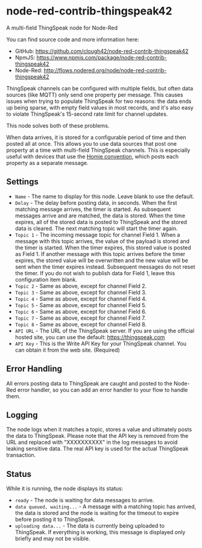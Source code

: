 # node-red-contrib-thingspeak42
A multi-field ThingSpeak node for Node-Red

You can find source code and more information here:

- GitHub:  https://github.com/clough42/node-red-contrib-thingspeak42
- NpmJS:  https://www.npmjs.com/package/node-red-contrib-thingspeak42
- Node-Red:  http://flows.nodered.org/node/node-red-contrib-thingspeak42

ThingSpeak channels can be configured with multiple fields, but often
data sources (like MQTT) only send one property per message.  This causes
issues when trying to populate ThingSpeak for two reasons: the data ends
up being sparse, with empty field values in most records, and it's also easy to violate
ThingSpeak's 15-second rate limit for channel updates.

This node solves both of these problems.

When data arrives, it is stored for a configurable period of time and then
posted all at once.  This allows you to use data sources
that post one property at a time with multi-field ThingSpeak channels.
This is especially useful with devices that use the
[Homie convention](https://github.com/marvinroger/homie), which posts each property as a separate message.

## Settings

- `Name` - The name to display for this node.  Leave blank to use the default.
- `Delay` - The delay before posting data, in seconds.  When the first matching
message arrives, the timer is started.  As subsequent messages arrive and are matched,
the data is stored.  When the time expires, all of the stored data is posted to
ThingSpeak and the stored data is cleared.  The next matching topic will start the
timer again.
- `Topic 1` - The incoming message topic for channel Field 1.  When a message
with this topic arrives, the value of the payload is stored and the timer is started.
When the timer expires, this stored value is posted as Field 1.  If another message
with this topic arrives before the timer expires, the stored value will be
overwritten and the new value will be sent when the timer expires instead.  Subsequent
messages do not reset the timer.  If you do not wish to publish data for Field 1,
leave this configuration item blank.
- `Topic 2` - Same as above, except for channel Field 2.
- `Topic 3` - Same as above, except for channel Field 3.
- `Topic 4` - Same as above, except for channel Field 4.
- `Topic 5` - Same as above, except for channel Field 5.
- `Topic 6` - Same as above, except for channel Field 6.
- `Topic 7` - Same as above, except for channel Field 7.
- `Topic 8` - Same as above, except for channel Field 8.
- `API URL` - The URL of the ThingSpeak server.  If you are using the official
hosted site, you can use the default:  https://thingspeak.com
- `API Key` - This is the Write API Key for your ThingSpeak channel.  You can
obtain it from the web site.  (Required)

## Error Handling

All errors posting data to ThingSpeak are caught and posted to the
Node-Red error handler, so you can add an error handler to your flow to
handle them.

## Logging

The node logs when it matches a topic, stores a value and ultimately
posts the data to ThingSpeak.  Please note that the API key is removed
from the URL and replaced with "XXXXXXXXXX" in the log messages to
avoid leaking sensitive data.  The real API key is used for the actual
ThingSpeak transaction.

## Status

While it is running, the node displays its status:

- `ready` - The node is waiting for data messages to arrive.
- `data queued, waiting...` - A message with a matching topic has arrived, the
data is stored and the node is waiting for the timeout to expire before
posting it to ThingSpeak.
- `uploading data...` - The data is currently being uploaded to ThingSpeak.
If everything is working, this message is displayed only briefly and
may not be visible.